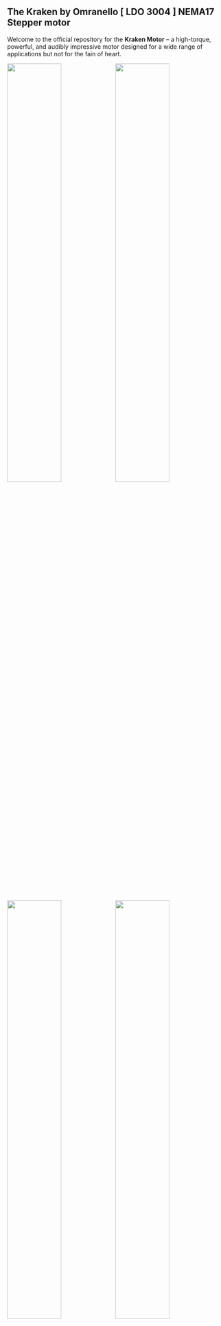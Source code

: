 
## The Kraken by Omranello [ LDO 3004 ] NEMA17 Stepper motor

Welcome to the official repository for the **Kraken Motor** – a high-torque, powerful, and audibly impressive motor designed for a wide range of applications but not for the fain of heart.

<img style="width: 50%; height: 50%" width="50%" class="lazy" src="https://github.com/D3vil-Design/Kraken-Stepper/blob/main/Images/kk%2012.png"><img style="width: 50%; height: 50%" width="50%" class="lazy" src="https://github.com/D3vil-Design/Kraken-Stepper/blob/main/Images/kk9.png"> 
<img style="width: 50%; height: 50%" width="50%" class="lazy" src="https://github.com/D3vil-Design/Kraken-Stepper/blob/main/Images/krk%202.png"><img style="width: 50%; height: 50%" width="50%" class="lazy" src="https://github.com/D3vil-Design/Kraken-Stepper/blob/main/Images/kk6.png">

## What comes in it

- **HardCase**: Protecting the Heavy motor for shipping , and reducing the Carboard waste by providing a reusable box.
- **The Kraken**: a 60mm long NEMA17 with 40mm long [D Cut] shaft , equiped with internal thermistor [PT1000] to mesure the actual motor tempreture.
- **Powge GT2 30T**: A timing gear that utilize the Low-end tourqe sweet spot (you can use whatever match your setup needs).
- **6 wires cable**: That includes the 2 white color thermistor cable [the ends are not crimped, allowing you to use what match your MCU setup]


## Features

- **Voltage Range**: Operates efficiently from 24V to 60V.
- **Voltage AMP**: Can go up to 3 AMP
- **High Torque**: Exceptional Power to handle heavy loads. Very high [low-end] torque >> download the torque curve and the Gear selector to check what suits your setup <<
- **Low Vibration**: Showed way lower vibration incompareson to other motors
- **Audible Feedback**: Loud operation indicating its monstrous performance.
  

## Where to buy : Offical stores

 **NOTE:if you are buying more than 2 motors from Aliexpress >> SPLIT THE ORDER TO 2 ORDERS TO REDUCE SHIPPING BY NEARLY 50%**
- **Worldwide** : [D3vil Design store - Aliexpress](https://www.aliexpress.com/item/1005007149088740.html)
- **Europe** : [Meltbro.com](https://meltbro.de/Superpower-Super-power-Kraken-Nema-17-Schrittmotor-0-9---D3vil-Design-X-LDO-60V-faehig-LDO-42sth60-3004MAC-S40--fuer-Creality-K1-K1C-K1-Max-Voron-VzBot-1001001420.html)
- **USA**: [PeeDee3d.com](https://peedee3d.com/collections/motion/products/kraken-by-omranello-1-8-ldo-42sth60-3004acs40)
- **USA**: [Wattskraken.xyz](https://wattskraken.xyz/products/ldo-kraken-steppers?utm_source=copyToPasteBoard&utm_medium=product-links&utm_content=web)

## NOTE : Do kindly check our [Kraken channel](https://discord.com/channels/1154500511777693819/1246930108032225280) and get a Discount per each motor you purchase [ up to 4 motors ]

For Collaboration and distribution kindly email  Omranello@gmail.com / Omran@3difinity.com

Special Thanks to all those help in testing and supporting this project 
The team @ D3vil design and the pioneers who purchased the motor and took this opportunity to help refine thise product for the market and the community...
THANK YOU!!

Austin Lee (Budz) 
Derrick Darrell
Shima
Bryan smith (Zarboz)
Daniel Raine from Ferrari Italy 
Philip from Meltbro
Steven from CRYD Team Germany 




